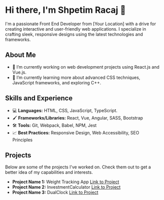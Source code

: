 # Hi there, I'm Shpetim Racaj 👋

I'm a passionate Front End Developer from [Your Location] with a drive for creating interactive and user-friendly web applications. I specialize in crafting sleek, responsive designs using the latest technologies and frameworks.

## About Me

- 🔭 I’m currently working on web development projects using React.js and Vue.js.
- 🌱 I’m currently learning more about advanced CSS techniques, JavaScript frameworks, and exploring C++.

## Skills and Experience

- 💻 **Languages:** HTML, CSS, JavaScript, TypeScript.
- 🖌 **Frameworks/Libraries:** React, Vue, Angular, SASS, Bootstrap
- 🛠 **Tools:** Git, Webpack, Babel, NPM, Jest
- 📈 **Best Practices:** Responsive Design, Web Accessibility, SEO Principles

## Projects

Below are some of the projects I've worked on. Check them out to get a better idea of my capabilities and interests.

- **Project Name 1:** Weight Tracking App [Link to Project](#)
- **Project Name 2:** InvestmentCalculator [Link to Project](https://github.com/shpetimracaj/InvestmentCalculator)
- **Project Name 3:** DualClock [Link to Project](https://github.com/shpetimracaj/DualClock)
